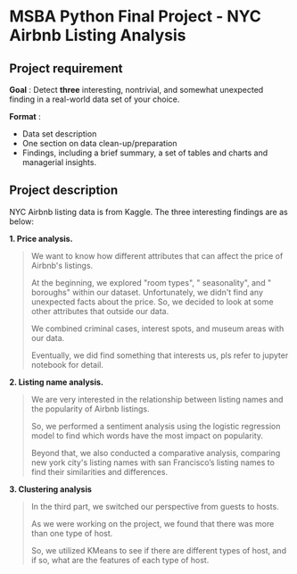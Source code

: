 # MSBA Python Final Project - NYC Airbnb Listing Analysis

## Project requirement

**Goal** : Detect **three** interesting, nontrivial, and somewhat unexpected finding in a real-world data set of your choice.

**Format** : 

* Data set description
* One section on data clean-up/preparation
* Findings, including a brief summary, a set of tables and charts and managerial insights.

## Project description

NYC Airbnb listing data is from Kaggle.
The three interesting findings are as below:

**1. Price analysis.**

> We want to know how different attributes that can affect the price of Airbnb's listings. 
> 
> At the beginning, we explored "room types", " seasonality", and " boroughs" within our dataset. Unfortunately, we didn't find any unexpected facts about the price. So, we decided to look at some other attributes that outside our data. 
> 
> We combined criminal cases, interest spots, and museum areas with our data. 
> 
> Eventually, we did find something that interests us, pls refer to jupyter notebook for detail.

**2. Listing name analysis.**

> We are very interested in the relationship between listing names and the popularity of Airbnb listings. 
> 
> So, we performed a sentiment analysis using the logistic regression model to find which words have the most impact on popularity. 
> 
> Beyond that, we also conducted a comparative analysis, comparing new york city's listing names with san Francisco’s listing names to find their similarities and differences.

**3. Clustering analysis**

> In the third part, we switched our perspective from guests to hosts. 
> 
> As we were working on the project, we found that there was more than one type of host. 
> 
> So, we utilized KMeans to see if there are different types of host, and if so, what are the features of each type of host.
